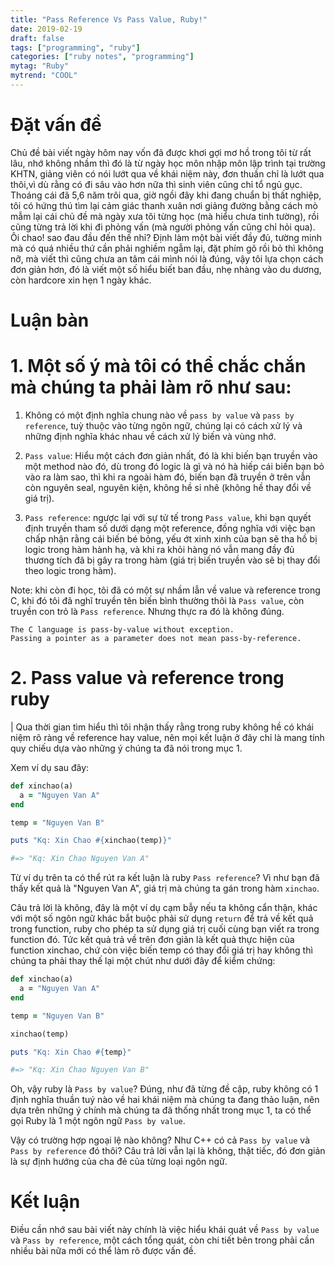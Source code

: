 ```yaml
---
title: "Pass Reference Vs Pass Value, Ruby!"
date: 2019-02-19
draft: false
tags: ["programming", "ruby"]
categories: ["ruby notes", "programming"]
mytag: "Ruby"
mytrend: "COOL"
---
```


# Đặt vấn đề

Chủ đề bài viết ngày hôm nay vốn đã được khơi gợi mơ hồ trong tôi từ rất lâu, nhớ không nhầm thì đó là từ ngày học môn nhập môn lập trình tại trường KHTN, giảng viên có nói lướt qua về khái niệm này, đơn thuần chỉ là lướt qua thôi,vì dù rằng có đi sâu vào hơn nữa thì sinh viên cũng chỉ tổ ngủ gục. Thoáng cái đã 5,6 năm trôi qua, giờ ngồi đây khi đang chuẩn bị thất nghiệp, tôi có hứng thú tìm lại cảm giác thanh xuân nơi giảng đường bằng cách mò mẫm lại cái chủ đề mà ngày xưa tôi từng học (mà hiểu chưa tinh tường), rồi cũng từng trả lời khi đi phỏng vấn (mà người phỏng vấn cũng chỉ hỏi qua). Ôi chao! sao đau đầu đến thế nhỉ? Định làm một bài viết đầy đủ, tường minh mà có quá nhiều thứ cần phải nghiềm ngẫm lại, đặt phím gõ rồi bỏ thì không nỡ, mà viết thì cũng chưa an tâm cái mình nói là đúng, vậy tôi lựa chọn cách đơn giản hơn, đó là viết một số hiểu biết ban đầu, nhẹ nhàng vào du dương, còn hardcore xin hẹn 1 ngày khác.

# Luận bàn

# 1. Một số ý mà tôi có thể chắc chắn mà chúng ta phải làm rõ như sau:

1. Không có một định nghĩa chung nào về `pass by value` và `pass by reference`, tuỳ thuộc vào từng ngôn ngữ, chúng lại có cách xử lý và những định nghĩa khác nhau về cách xử lý biến và vùng nhớ.

2. `Pass value`: Hiểu một cách đơn giản nhất, đó là khi biến bạn truyền vào một method nào đó, dù trong đó logic là gì và nó hà hiếp cái biến bạn bỏ vào ra làm sao, thì khi ra ngoài hàm đó, biến bạn đã truyền ở trên vẫn còn nguyên seal, nguyên kiện, không hề si nhê (không hề thay đổi về giá trị).

3. `Pass reference`: ngược lại với sự tử tế trong `Pass value`, khi bạn quyết định truyền tham số dưới dạng một reference, đồng nghĩa với việc bạn chấp nhận rằng cái biến bé bỏng, yếu ớt xinh xinh của bạn sẽ tha hồ bị logic trong hàm hành hạ, và khi ra khỏi hàng nó vẫn mang đầy đủ thương tích đã bị gây ra trong hàm (giá trị biến truyền vào sẽ bị thay đổi theo logic trong hàm).

Note: khi còn đi học, tôi đã có một sự nhầm lẫn về value và reference trong C, khi đó tôi đã nghĩ truyền tên biến bình thường thôi là `Pass value`, còn truyền con trỏ là `Pass reference`. Nhưng thực ra đó là không đúng.

```
The C language is pass-by-value without exception.
Passing a pointer as a parameter does not mean pass-by-reference.
```

# 2. Pass value và reference trong ruby

| Qua thời gian tìm hiểu thì tôi nhận thấy rằng trong ruby không hề có khái niệm rõ ràng về reference hay value, nên mọi kết luận ở đây chỉ là mang tính quy chiếu dựa vào những ý chúng ta đã nói trong mục 1.

Xem ví dụ sau đây:

```ruby
def xinchao(a)
  a = "Nguyen Van A"
end

temp = "Nguyen Van B"

puts "Kq: Xin Chao #{xinchao(temp)}"

#=> "Kq: Xin Chao Nguyen Van A"
```

Từ ví dụ trên ta có thể rút ra kết luận là ruby `Pass reference`? Vì như bạn đã thấy kết quả là "Nguyen Van A", giá trị mà chúng ta gán trong hàm `xinchao`.

Câu trả lời là không, đây là một ví dụ cạm bẫy nếu ta không cẩn thận, khác với một số ngôn ngữ khác bắt buộc phải sử dụng `return` để trả về kết quả trong function, ruby cho phép ta sử dụng giá trị cuối cùng bạn viết ra trong function đó. Tức kết quả trả về trên đơn giản là kết quả thực hiện của function xinchao, chứ còn việc biến temp có thay đổi giá trị hay không thì chúng ta phải thay thế lại một chút như dưới đây để kiểm chứng:

```ruby
def xinchao(a)
  a = "Nguyen Van A"
end

temp = "Nguyen Van B"

xinchao(temp)

puts "Kq: Xin Chao #{temp}"

#=> "Kq: Xin Chao Nguyen Van B"
```

Oh, vậy ruby là `Pass by value`? Đúng, như đã từng đề cập, ruby không có 1 định nghĩa thuần tuý nào về hai khái niệm mà chúng ta đang thảo luận, nên dựa trên những ý chính mà chúng ta đã thống nhất trong mục 1, ta có thể gọi Ruby là 1 một ngôn ngữ `Pass by value`.

Vậy có trường hợp ngoại lệ nào không? Như C++ có cả `Pass by value` và `Pass by reference` đó thôi? Câu trả lời vẫn lại là không, thật tiếc, đó đơn giản là sự định hướng của cha đẻ của từng loại ngôn ngữ.

# Kết luận

Điều cần nhớ sau bài viết này chính là việc hiểu khái quát về `Pass by value` và `Pass by reference`, một cách tổng quát, còn chi tiết bên trong phải cần nhiều bài nữa mới có thể làm rõ được vấn đề.
